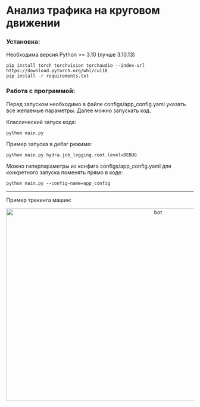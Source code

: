 # Анализ трафика на круговом движении
### Установка:
Необходима версия Python >= 3.10 (лучше 3.10.13)
```
pip install torch torchvision torchaudio --index-url https://download.pytorch.org/whl/cu118
pip install -r requirements.txt
```
### Работа с программой:
Перед запуском необходимо в файле configs/app_config.yaml указать все желаемые параметры. Далее можно запускать код.

Классический запуск кода:
```
python main.py
```
Пример запуска в дебаг режиме:
```
python main.py hydra.job_logging.root.level=DEBUG
```

Можно гиперпараметры из конфига configs/app_config.yaml для конкретного запуска поменять прямо в коде:
```
python main.py --config-name=app_config
```
---
Пример трекинга машин:
<div style="text-align:center;">
  <img src="https://drive.google.com/uc?id=1sWUeXPFcCnJXvxWBcmvjfuSdqGh_KZkQ" alt="bot" width="800" height="516">
</div>

